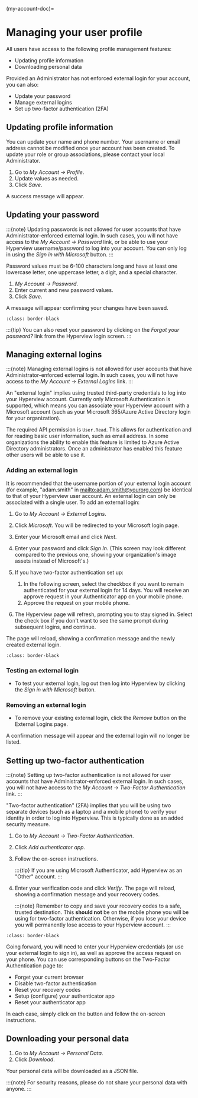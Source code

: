 (my-account-doc)=

# Managing your user profile

All users have access to the following profile management features:

- Updating profile information
- Downloading personal data

Provided an Administrator has not enforced external login for your account, you can also:

- Update your password
- Manage external logins
- Set up two-factor authentication (2FA)

## Updating profile information

You can update your name and phone number. Your username or email address cannot be modified once your account has been created. To update your role or group associations, please contact your local Administrator.

1. Go to *My Account → Profile*.
2. Update values as needed.
3. Click *Save*.

A success message will appear.

## Updating your password

:::{note}
Updating passwords is not allowed for user accounts that have Administrator-enforced external login. In such cases, you will not have access to the *My Account → Password* link, or be able to use your Hyperview username/password to log into your account. You can only log in using the *Sign in with Microsoft* button.
:::

Password values must be 6-100 characters long and have at least one lowercase letter, one uppercase letter, a digit, and a special character.

1. *My Account → Password*.
2. Enter current and new password values.
3. Click *Save*.

A message will appear confirming your changes have been saved.

```{image} /user-accounts/media/password.png
:class: border-black
```

:::{tip}
You can also reset your password by clicking on the *Forgot your password?* link from the Hyperview login screen.
:::

## Managing external logins

:::{note}
Managing external logins is not allowed for user accounts that have Administrator-enforced external login. In such cases, you will not have access to the *My Account → External Logins* link.
:::

An "external login" implies using trusted third-party credentials to log into your Hyperview account. Currently only Microsoft Authentication is supported, which means you can associate your Hyperview account with a Microsoft account (such as your Microsoft 365/Azure Active Directory login for your organization).

The required API permission is `User.Read`. This allows for authentication and for reading basic user information, such as email address. In some organizations the ability to enable this feature is limited to Azure Active Directory administrators. Once an administrator has enabled this feature other users will be able to use it.

### Adding an external login

It is recommended that the username portion of your external login account (for example, "adam.smith" in <mailto:adam.smith@yourorg.com>) be identical to that of your Hyperview user account. An external login can only be associated with a single user. To add an external login:

1. Go to *My Account → External Logins*.

2. Click *Microsoft*. You will be redirected to your Microsoft login page.

3. Enter your Microsoft email and click *Next*.

4. Enter your password and click *Sign In*. (This screen may look different compared to the previous one, showing your organization's image assets instead of Microsoft's.)

5. If you have two-factor authentication set up:

   1. In the following screen, select the checkbox if you want to remain authenticated for your external login for 14 days. You will receive an approve request in your Authenticator app on your mobile phone.
   2. Approve the request on your mobile phone.

6. The Hyperview page will refresh, prompting you to stay signed in. Select the check box if you don't want to see the same prompt during subsequent logins, and continue.

The page will reload, showing a confirmation message and the newly created external login.

```{image} /user-accounts/media/addedexternallogin.png
:class: border-black
```

### Testing an external login

- To test your external login, log out then log into Hyperview by clicking the *Sign in with Microsoft* button.

### Removing an external login

- To remove your existing external login, click the *Remove* button on the External Logins page.

A confirmation message will appear and the external login will no longer be listed.

## Setting up two-factor authentication

:::{note}
Setting up two-factor authentication is not allowed for user accounts that have Administrator-enforced external login. In such cases, you will not have access to the *My Account → Two-Factor Authentication* link.
:::

"Two-factor authentication" (2FA) implies that you will be using two separate devices (such as a laptop and a mobile phone) to verify your identity in order to log into Hyperview. This is typically done as an added security measure.

1. Go to *My Account → Two-Factor Authentication*.

2. Click *Add authenticator app*.

3. Follow the on-screen instructions.

   :::{tip}
   If you are using Microsoft Authenticator, add Hyperview as an "Other" account.
   :::

4. Enter your verification code and click *Verify*. The page will reload, showing a confirmation message and your recovery codes.

   :::{note}
   Remember to copy and save your recovery codes to a safe, trusted destination. This **should not** be on the mobile phone you will be using for two-factor authentication. Otherwise, if you lose your device you will permanently lose access to your Hyperview account.
   :::

```{image} /user-accounts/media/2FA.png
:class: border-black
```

Going forward, you will need to enter your Hyperview credentials (or use your external login to sign in), as well as approve the access request on your phone. You can use corresponding buttons on the Two-Factor Authentication page to:

- Forget your current browser
- Disable two-factor authentication
- Reset your recovery codes
- Setup (configure) your authenticator app
- Reset your authenticator app

In each case, simply click on the button and follow the on-screen instructions.

## Downloading your personal data

1. Go to *My Account → Personal Data*.
2. Click *Download*.

Your personal data will be downloaded as a JSON file.

:::{note}
For security reasons, please do not share your personal data with anyone.
:::
